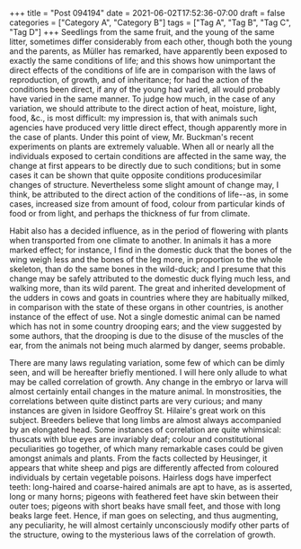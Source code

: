 +++
title = "Post 094194"
date = 2021-06-02T17:52:36-07:00
draft = false
categories = ["Category A", "Category B"]
tags = ["Tag A", "Tag B", "Tag C", "Tag D"]
+++
Seedlings from the same fruit, and the young of the same litter, sometimes differ considerably from each other, though both the young and the parents, as Müller has remarked, have apparently been exposed to exactly the same conditions of life; and this shows how unimportant the direct effects of the conditions of life are in comparison with the laws of reproduction, of growth, and of inheritance; for had the action of the conditions been direct, if any of the young had varied, all would probably have varied in the same manner. To judge how much, in the case of any variation, we should attribute to the direct action of heat, moisture, light, food, &c., is most difficult: my impression is, that with animals such agencies have produced very little direct effect, though apparently more in the case of plants. Under this point of view, Mr. Buckman's recent experiments on plants are extremely valuable. When all or nearly all the individuals exposed to certain conditions are affected in the same way, the change at first appears to be directly due to such conditions; but in some cases it can be shown that quite opposite conditions producesimilar changes of structure. Nevertheless some slight amount of change may, I think, be attributed to the direct action of the conditions of life--as, in some cases, increased size from amount of food, colour from particular kinds of food or from light, and perhaps the thickness of fur from climate.

Habit also has a decided influence, as in the period of flowering with plants when transported from one climate to another. In animals it has a more marked effect; for instance, I find in the domestic duck that the bones of the wing weigh less and the bones of the leg more, in proportion to the whole skeleton, than do the same bones in the wild-duck; and I presume that this change may be safely attributed to the domestic duck flying much less, and walking more, than its wild parent. The great and inherited development of the udders in cows and goats in countries where they are habitually milked, in comparison with the state of these organs in other countries, is another instance of the effect of use. Not a single domestic animal can be named which has not in some country drooping ears; and the view suggested by some authors, that the drooping is due to the disuse of the muscles of the ear, from the animals not being much alarmed by danger, seems probable.

There are many laws regulating variation, some few of which can be dimly seen, and will be hereafter briefly mentioned. I will here only allude to what may be called correlation of growth. Any change in the embryo or larva will almost certainly entail changes in the mature animal. In monstrosities, the correlations between quite distinct parts are very curious; and many instances are given in Isidore Geoffroy St. Hilaire's great work on this subject. Breeders believe that long limbs are almost always accompanied by an elongated head. Some instances of correlation are quite whimsical: thuscats with blue eyes are invariably deaf; colour and constitutional peculiarities go together, of which many remarkable cases could be given amongst animals and plants. From the facts collected by Heusinger, it appears that white sheep and pigs are differently affected from coloured individuals by certain vegetable poisons. Hairless dogs have imperfect teeth: long-haired and coarse-haired animals are apt to have, as is asserted, long or many horns; pigeons with feathered feet have skin between their outer toes; pigeons with short beaks have small feet, and those with long beaks large feet. Hence, if man goes on selecting, and thus augmenting, any peculiarity, he will almost certainly unconsciously modify other parts of the structure, owing to the mysterious laws of the correlation of growth.
